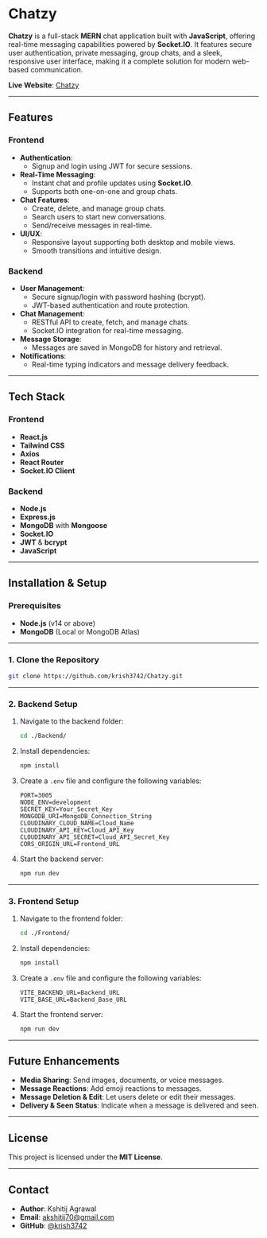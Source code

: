 # Chatzy

**Chatzy** is a full-stack **MERN** chat application built with **JavaScript**, offering real-time messaging capabilities powered by **Socket.IO**. It features secure user authentication, private messaging, group chats, and a sleek, responsive user interface, making it a complete solution for modern web-based communication.

**Live Website**: [Chatzy](https://chatzy-y3mu.onrender.com)

---

## Features

### Frontend

- **Authentication**:
  - Signup and login using JWT for secure sessions.
- **Real-Time Messaging**:
  - Instant chat and profile updates using **Socket.IO**.
  - Supports both one-on-one and group chats.
- **Chat Features**:
  - Create, delete, and manage group chats.
  - Search users to start new conversations.
  - Send/receive messages in real-time.
- **UI/UX**:
  - Responsive layout supporting both desktop and mobile views.
  - Smooth transitions and intuitive design.

### Backend

- **User Management**:
  - Secure signup/login with password hashing (bcrypt).
  - JWT-based authentication and route protection.
- **Chat Management**:
  - RESTful API to create, fetch, and manage chats.
  - Socket.IO integration for real-time messaging.
- **Message Storage**:
  - Messages are saved in MongoDB for history and retrieval.
- **Notifications**:
  - Real-time typing indicators and message delivery feedback.

---

## Tech Stack

### Frontend

- **React.js**
- **Tailwind CSS**
- **Axios**
- **React Router**
- **Socket.IO Client**

### Backend

- **Node.js**
- **Express.js**
- **MongoDB** with **Mongoose**
- **Socket.IO**
- **JWT** & **bcrypt**
- **JavaScript**

---

## Installation & Setup

### Prerequisites

- **Node.js** (v14 or above)
- **MongoDB** (Local or MongoDB Atlas)

---

### 1. Clone the Repository

```bash
git clone https://github.com/krish3742/Chatzy.git
```

---

### 2. Backend Setup

1. Navigate to the backend folder:

   ```bash
   cd ./Backend/
   ```

2. Install dependencies:

   ```bash
   npm install
   ```

3. Create a `.env` file and configure the following variables:

   ```env
   PORT=3005
   NODE_ENV=development
   SECRET_KEY=Your_Secret_Key
   MONGODB_URI=MongoDB_Connection_String
   CLOUDINARY_CLOUD_NAME=Cloud_Name
   CLOUDINARY_API_KEY=Cloud_API_Key
   CLOUDINARY_API_SECRET=Cloud_API_Secret_Key
   CORS_ORIGIN_URL=Frontend_URL
   ```

4. Start the backend server:

   ```bash
   npm run dev
   ```

---

### 3. Frontend Setup

1. Navigate to the frontend folder:

   ```bash
   cd ./Frontend/
   ```

2. Install dependencies:

   ```bash
   npm install
   ```

3. Create a `.env` file and configure the following variables:

   ```env
   VITE_BACKEND_URL=Backend_URL
   VITE_BASE_URL=Backend_Base_URL
   ```

4. Start the frontend server:

   ```bash
   npm run dev
   ```

---

## Future Enhancements

- **Media Sharing**: Send images, documents, or voice messages.
- **Message Reactions**: Add emoji reactions to messages.
- **Message Deletion & Edit**: Let users delete or edit their messages.
- **Delivery & Seen Status**: Indicate when a message is delivered and seen.

---

## License

This project is licensed under the **MIT License**.

---

## Contact

- **Author**: Kshitij Agrawal
- **Email**: akshitij70@gmail.com
- **GitHub**: [@krish3742](https://github.com/krish3742)
